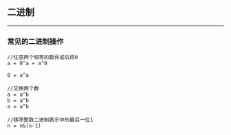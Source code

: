 ## 二进制
***

### 常见的二进制操作
```
//任意两个相等的数异或后得0
a = 0^a = a^0

0 = a^a
```

```
//交换两个数
a = a^b
b = a^b
a = a^b
```

```
//移除整数二进制表示中的最后一位1
n = n&(n-1)
```